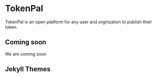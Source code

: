 # TokenPal

TokenPal is an open platform for any user and orgnization to publish their token.

## Coming soon

We are coming soon

## Jekyll Themes
